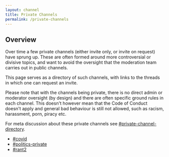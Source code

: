 ```yaml
---
layout: channel
title: Private Channels
permalink: /private-channels
---
```


## Overview

Over time a few private channels (either invite only, or invite on request) have sprung up. These are often formed around more controversial or divisive topics, and want to avoid the oversight that the moderation team carries out in public channels.

This page serves as a directory of such channels, with links to the threads in which one can request an invite.

Please note that with the channels being private, there is no direct admin or moderator oversight (by design) and there are often specific ground rules in each channel. This doesn't however mean that the Code of Conduct doesn't apply and general bad behaviour is still not allowed, such as racism, harassment, porn, piracy etc.

For meta discussion about these private channels see [#private-channel-directory](https://zatech.slack.com/archives/C02A7RUAJ12).

* [#covid](https://zatech.slack.com/archives/C02A7RUAJ12/p1628004300001500)
* [#politics-private](https://zatech.slack.com/archives/C02A7RUAJ12/p1628004133001000)
* [#rant2](https://zatech.slack.com/archives/C02A7RUAJ12/p1628004143001200)
